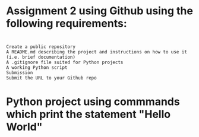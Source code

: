 #  Assignment 2 using Github using the following requirements: 
#
    Create a public repository
    A README.md describing the project and instructions on how to use it (i.e. brief documentation)
    A .gitignore file suited for Python projects
    A working Python script
    Submission
    Submit the URL to your Github repo

#  Python project using  commmands  which  print  the statement  "Hello World"

